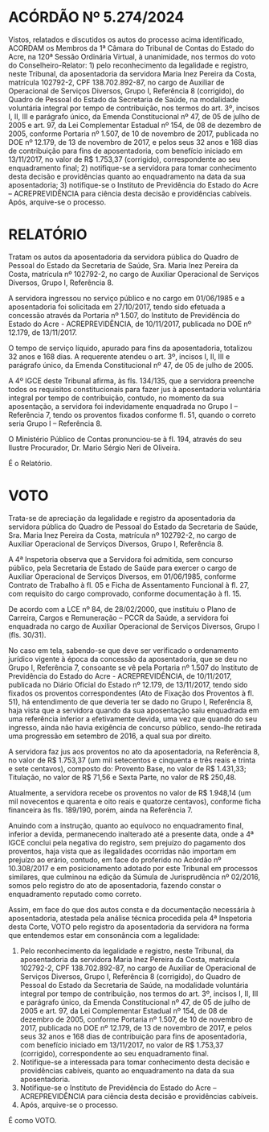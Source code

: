 # ACÓRDÃO Nº 5.274/2024

Vistos, relatados e discutidos os autos do processo acima identificado, ACORDAM os Membros da 1ª Câmara do Tribunal de Contas do Estado do Acre, na 120ª Sessão Ordinária Virtual, à unanimidade, nos termos do voto do Conselheiro-Relator: 1) pelo reconhecimento da legalidade e registro, neste Tribunal, da aposentadoria da servidora Maria Inez Pereira da Costa, matrícula 102792-2, CPF 138.702.892-87, no cargo de Auxiliar de Operacional de Serviços Diversos, Grupo I, Referência 8 (corrigido), do Quadro de Pessoal do Estado da Secretaria de Saúde, na modalidade voluntária integral por tempo de contribuição, nos termos do art. 3º, incisos I, II, III e parágrafo único, da Emenda Constitucional nº 47, de 05 de julho de 2005 e art. 97, da Lei Complementar Estadual nº 154, de 08 de dezembro de 2005, conforme Portaria nº 1.507, de 10 de novembro de 2017, publicada no DOE nº 12.179, de 13 de novembro de 2017, e pelos seus 32 anos e 168 dias de contribuição para fins de aposentadoria, com benefício iniciado em 13/11/2017, no valor de R$ 1.753,37 (corrigido), correspondente ao seu enquadramento final; 2) notifique-se a servidora para tomar conhecimento desta decisão e providências quanto ao enquadramento na data da sua aposentadoria; 3) notifique-se o Instituto de Previdência do Estado do Acre – ACREPREVIDÊNCIA para ciência desta decisão e providências cabíveis. Após, arquive-se o processo.

# RELATÓRIO

Tratam os autos da aposentadoria da servidora pública do Quadro de Pessoal do Estado da Secretaria de Saúde, Sra. Maria Inez Pereira da Costa, matrícula nº 102792-2, no cargo de Auxiliar Operacional de Serviços Diversos, Grupo I, Referência 8.

A servidora ingressou no serviço público e no cargo em 01/06/1985 e a aposentadoria foi solicitada em 27/10/2017, tendo sido efetuada a concessão através da Portaria nº 1.507, do Instituto de Previdência do Estado do Acre - ACREPREVIDÊNCIA, de 10/11/2017, publicada no DOE nº 12.179, de 13/11/2017.

O tempo de serviço líquido, apurado para fins da aposentadoria, totalizou 32 anos e 168 dias. A requerente atendeu o art. 3º, incisos I, II, III e parágrafo único, da Emenda Constitucional nº 47, de 05 de julho de 2005.

A 4º IGCE deste Tribunal afirma, às fls. 134/135, que a servidora preenche todos os requisitos constitucionais para fazer jus à aposentadoria voluntária integral por tempo de contribuição, contudo, no momento da sua aposentação, a servidora foi indevidamente enquadrada no Grupo I – Referência 7, tendo os proventos fixados conforme fl. 51, quando o correto seria Grupo I – Referência 8.

O Ministério Público de Contas pronunciou-se à fl. 194, através do seu Ilustre Procurador, Dr. Mario Sérgio Neri de Oliveira.

É o Relatório.

# VOTO

Trata-se de apreciação da legalidade e registro da aposentadoria da servidora pública do Quadro de Pessoal do Estado da Secretaria de Saúde, Sra. Maria Inez Pereira da Costa, matrícula nº 102792-2, no cargo de Auxiliar Operacional de Serviços Diversos, Grupo I, Referência 8.

A 4ª Inspetoria observa que a Servidora foi admitida, sem concurso público, pela Secretaria de Estado de Saúde para exercer o cargo de Auxiliar Operacional de Serviços Diversos, em 01/06/1985, conforme Contrato de Trabalho à fl. 05 e Ficha de Assentamento Funcional à fl. 27, com requisito do cargo comprovado, conforme documentação à fl. 15.

De acordo com a LCE nº 84, de 28/02/2000, que instituiu o Plano de Carreira, Cargos e Remuneração – PCCR da Saúde, a servidora foi enquadrada no cargo de Auxiliar Operacional de Serviços Diversos, Grupo I (fls. 30/31).

No caso em tela, sabendo-se que deve ser verificado o ordenamento jurídico vigente à época da concessão da aposentadoria, que se deu no Grupo I, Referência 7, consoante se vê pela Portaria nº 1.507 do Instituto de Previdência do Estado do Acre - ACREPREVIDÊNCIA, de 10/11/2017, publicada no Diário Oficial do Estado nº 12.179, de 13/11/2017, tendo sido fixados os proventos correspondentes (Ato de Fixação dos Proventos à fl. 51), há entendimento de que deveria ter se dado no Grupo I, Referência 8, haja vista que a servidora quando da sua aposentação saiu enquadrada em uma referência inferior a efetivamente devida, uma vez que quando do seu ingresso, ainda não havia exigência de concurso público, sendo-lhe retirada uma progressão em setembro de 2016, a qual sua por direito.

A servidora faz jus aos proventos no ato da aposentadoria, na Referência 8, no valor de R$ 1.753,37 (um mil setecentos e cinquenta e três reais e trinta e sete centavos), composto do: Provento Base, no valor de R$ 1.431,33; Titulação, no valor de R$ 71,56 e Sexta Parte, no valor de R$ 250,48.

Atualmente, a servidora recebe os proventos no valor de R$ 1.948,14 (um mil novecentos e quarenta e oito reais e quatorze centavos), conforme ficha financeira às fls. 189/190, porém, ainda na Referência 7.

Anuindo com a instrução, quanto ao equívoco no enquadramento final, inferior a devida, permanecendo inalterado até a presente data, onde a 4ª IGCE conclui pela negativa do registro, sem prejuízo do pagamento dos proventos, haja vista que as ilegalidades ocorridas não importam em prejuízo ao erário, contudo, em face do proferido no Acórdão nº 10.308/2017 e em posicionamento adotado por este Tribunal em processos similares, que culminou na edição da Súmula de Jurisprudência nº 02/2016, somos pelo registro do ato de aposentadoria, fazendo constar o enquadramento reputado como correto.

Assim, em face do que dos autos consta e da documentação necessária à aposentadoria, atestada pela análise técnica procedida pela 4ª Inspetoria desta Corte, VOTO pelo registro da aposentadoria da servidora na forma que entendemos estar em consonância com a legalidade:

1. Pelo reconhecimento da legalidade e registro, neste Tribunal, da aposentadoria da servidora Maria Inez Pereira da Costa, matrícula 102792-2, CPF 138.702.892-87, no cargo de Auxiliar de Operacional de Serviços Diversos, Grupo I, Referência 8 (corrigido), do Quadro de Pessoal do Estado da Secretaria de Saúde, na modalidade voluntária integral por tempo de contribuição, nos termos do art. 3º, incisos I, II, III e parágrafo único, da Emenda Constitucional nº 47, de 05 de julho de 2005 e art. 97, da Lei Complementar Estadual nº 154, de 08 de dezembro de 2005, conforme Portaria nº 1.507, de 10 de novembro de 2017, publicada no DOE nº 12.179, de 13 de novembro de 2017, e pelos seus 32 anos e 168 dias de contribuição para fins de aposentadoria, com benefício iniciado em 13/11/2017, no valor de R$ 1.753,37 (corrigido), correspondente ao seu enquadramento final.
2. Notifique-se a interessada para tomar conhecimento desta decisão e providências cabíveis, quanto ao enquadramento na data da sua aposentadoria.
3. Notifique-se o Instituto de Previdência do Estado do Acre – ACREPREVIDÊNCIA para ciência desta decisão e providências cabíveis.
4. Após, arquive-se o processo.

É como VOTO.
